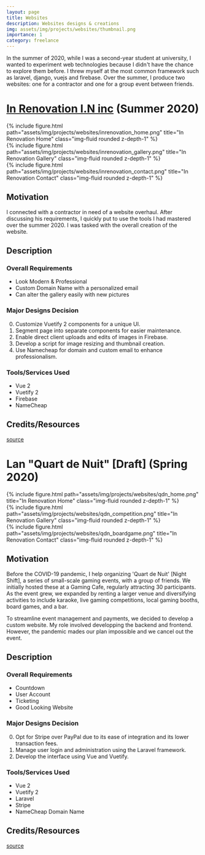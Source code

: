 ```yaml
---
layout: page
title: Websites
description: Websites designs & creations
img: assets/img/projects/websites/thumbnail.png
importance: 1
category: freelance
---
```


In the summer of 2020, while I was a second-year student at university, I wanted to experiment web technologies because I didn't have the chance to explore them before. I threw myself at the most common framework such as laravel, django, vuejs and firebase. Over the summer, I produce two websites: one for a contractor and one for a group event between friends. 

# [In Renovation I.N inc](https://inrenovation.com/) (Summer 2020)

<div class="row">
    <div class="col-sm mt-3 mt-md-0">
        {% include figure.html path="assets/img/projects/websites/inrenovation_home.png" title="In Renovation Home" class="img-fluid rounded z-depth-1" %}
    </div>
    <div class="col-sm mt-3 mt-md-0">
        {% include figure.html path="assets/img/projects/websites/inrenovation_gallery.png" title="In Renovation Gallery" class="img-fluid rounded z-depth-1" %}
    </div>
    <div class="col-sm mt-3 mt-md-0">
        {% include figure.html path="assets/img/projects/websites/inrenovation_contact.png" title="In Renovation Contact" class="img-fluid rounded z-depth-1" %}
    </div>
</div>

## Motivation

I connected with a contractor in need of a website overhaul. After discussing his requirements, I quickly put to use the tools I had mastered over the summer 2020. I was tasked with the overall creation of the website.

## Description

### Overall Requirements
* Look Modern & Professional
* Custom Domain Name with a personalized email 
* Can alter the gallery easily with new pictures

### Major Designs Decision

0. Customize Vuetify 2 components for a unique UI.
0. Segment page into separate components for easier maintenance.
0. Enable direct client uploads and edits of images in Firebase.
0. Develop a script for image resizing and thumbnail creation.
0. Use Namecheap for domain and custom email to enhance professionalism.

### Tools/Services Used
* Vue 2
* Vuetify 2
* Firebase
* NameCheap

## Credits/Resources

[source](https://github.com/bolducke/website_inrenovationinc)

# Lan "Quart de Nuit" [Draft] (Spring 2020)

<div class="row">
    <div class="col-sm mt-3 mt-md-0">
        {% include figure.html path="assets/img/projects/websites/qdn_home.png" title="In Renovation Home" class="img-fluid rounded z-depth-1" %}
    </div>
    <div class="col-sm mt-3 mt-md-0">
        {% include figure.html path="assets/img/projects/websites/qdn_competition.png" title="In Renovation Gallery" class="img-fluid rounded z-depth-1" %}
    </div>
    <div class="col-sm mt-3 mt-md-0">
        {% include figure.html path="assets/img/projects/websites/qdn_boardgame.png" title="In Renovation Contact" class="img-fluid rounded z-depth-1" %}
    </div>
</div>

## Motivation

Before the COVID-19 pandemic, I help organizing 'Quart de Nuit' [Night Shift], a series of small-scale gaming events, with a group of friends. We initially hosted these at a Gaming Cafe, regularly attracting 30 participants. As the event grew, we expanded by renting a larger venue and diversifying activities to include karaoke, live gaming competitions, local gaming booths, board games, and a bar.

To streamline event management and payments, we decided to develop a custom website. My role involved developping the backend and frontend. However, the pandemic mades our plan impossible and we cancel out the event.

## Description

### Overall Requirements
* Countdown
* User Account
* Ticketing
* Good Looking Website

### Major Designs Decision

0. Opt for Stripe over PayPal due to its ease of integration and its lower transaction fees.
0. Manage user login and administration using the Laravel framework.
0. Develop the interface using Vue and Vuetify.

### Tools/Services Used
* Vue 2
* Vuetify 2
* Laravel
* Stripe
* NameCheap Domain Name

## Credits/Resources

[source](https://github.com/lan-pascal)